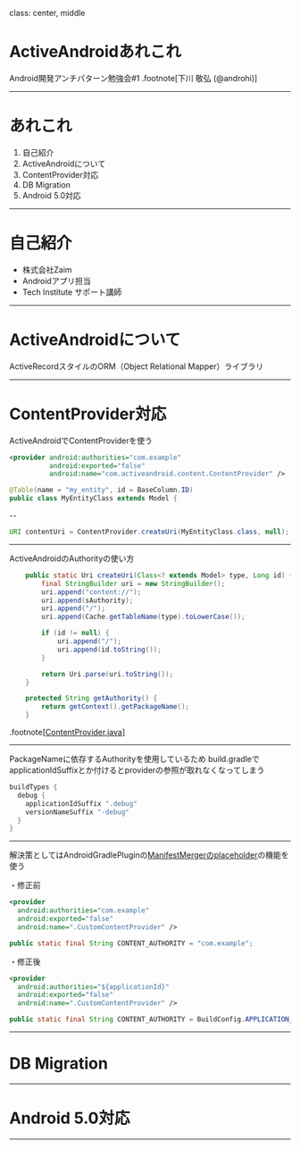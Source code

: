 class: center, middle

# ActiveAndroidあれこれ
Android開発アンチパターン勉強会#1
.footnote[下川 敬弘 (@androhi)]

---
# あれこれ
1. 自己紹介
2. ActiveAndroidについて
3. ContentProvider対応
4. DB Migration
5. Android 5.0対応

---
# 自己紹介
- 株式会社Zaim
- Androidアプリ担当
- Tech Institute サポート講師

---
# ActiveAndroidについて
ActiveRecordスタイルのORM（Object Relational Mapper）ライブラリ

---
# ContentProvider対応

ActiveAndroidでContentProviderを使う

```xml
<provider android:authorities="com.example"
          android:exported="false"
          android:name="com.activeandroid.content.ContentProvider" />
```
```java
@Table(name = "my_entity", id = BaseColumn.ID)
public class MyEntityClass extends Model {
```
--
```java
URI contentUri = ContentProvider.createUri(MyEntityClass.class, null);
```

---
ActiveAndroidのAuthorityの使い方

```java
	public static Uri createUri(Class<? extends Model> type, Long id) {
		final StringBuilder uri = new StringBuilder();
		uri.append("content://");
		uri.append(sAuthority);
		uri.append("/");
		uri.append(Cache.getTableName(type).toLowerCase());

		if (id != null) {
			uri.append("/");
			uri.append(id.toString());
		}

		return Uri.parse(uri.toString());
	}

	protected String getAuthority() {
		return getContext().getPackageName();
	}
```
.footnote[[ContentProvider.java](https://github.com/pardom/ActiveAndroid/blob/master/src/com/activeandroid/content/ContentProvider.java#L152)]

---
PackageNameに依存するAuthorityを使用しているため
build.gradleでapplicationIdSuffixとか付けるとproviderの参照が取れなくなってしまう

```groovy
buildTypes {
  debug {
    applicationIdSuffix ".debug"
    versionNameSuffix "-debug"
  }
}
```

---
解決策としてはAndroidGradlePluginの[ManifestMergerのplaceholder](http://tools.android.com/tech-docs/new-build-system/user-guide/manifest-merger#TOC-Placeholder-support)の機能を使う

・修正前
```xml:AndroidManifest.xml
<provider
  android:authorities="com.example"
  android:exported="false"
  android:name=".CustomContentProvider" />
```

```java:Sample.java
public static final String CONTENT_AUTHORITY = "com.example";
```

・修正後
```xml:AndroidManifest.xml
<provider
  android:authorities="${applicationId}"
  android:exported="false"
  android:name=".CustomContentProvider" />
```

```java:Sample.java
public static final String CONTENT_AUTHORITY = BuildConfig.APPLICATION_ID;
```

---
# DB Migration

---
# Android 5.0対応

---